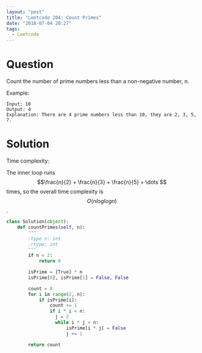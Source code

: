 ```yaml
---
layout: "post"
title: "Leetcode 204: Count Primes"
date: "2018-07-04 20:27"
tags:
  - Leetcode
---
```


# Question
Count the number of prime numbers less than a non-negative number, n.

Example:

```
Input: 10
Output: 4
Explanation: There are 4 prime numbers less than 10, they are 2, 3, 5, 7.
```

# Solution
Time complexity:

The inner loop runs $$\frac{n}{2} + \frac{n}{3} + \frac{n}{5} + \dots $$ times, so the overall time complexity is $$O(nloglogn)$$.
```python
class Solution(object):
    def countPrimes(self, n):
        """
        :type n: int
        :rtype: int
        """
        if n < 2:
            return 0

        isPrime = [True] * n
        isPrime[0], isPrime[1] = False, False

        count = 0
        for i in range(2, n):
            if isPrime[i]:
                count += 1
                if i * i < n:
                  j = 2
                  while i * j < n:
                      isPrime[i * j] = False
                      j += 1

        return count
```
